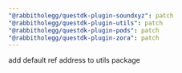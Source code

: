 ```yaml
---
"@rabbitholegg/questdk-plugin-soundxyz": patch
"@rabbitholegg/questdk-plugin-utils": patch
"@rabbitholegg/questdk-plugin-pods": patch
"@rabbitholegg/questdk-plugin-zora": patch
---
```


add default ref address to utils package
